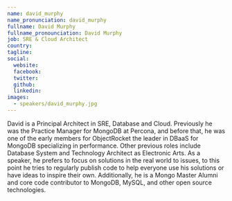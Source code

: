 ```yaml
---
name: david_murphy
name_pronunciation: david_murphy
fullname: David Murphy
fullname_pronounciation: David Murphy
job: SRE & Cloud Architect
country: 
tagline: 
social:
  website:
  facebook:
  twitter:
  github: 
  linkedin: 
images:
  - speakers/david_murphy.jpg
---
```



David is a Principal Architect in SRE, Database and Cloud. Previously he was the Practice Manager for MongoDB at Percona, and before that, he was one of the early members for ObjectRocket the leader in DBaaS for MongoDB specializing in performance. Other previous roles include Database System and Technology Architect as Electronic Arts. As a speaker, he prefers to focus on solutions in the real world to issues, to this point he tries to regularly publish code to help everyone use his solutions or have ideas to inspire their own. Additionally, he is a Mongo Master Alumni and core code contributor to MongoDB, MySQL, and other open source technologies.